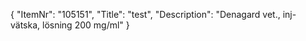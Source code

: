 {
  "ItemNr": "105151",
  "Title": "test",
  "Description": "Denagard vet., inj-vätska, lösning 200 mg/ml"
}